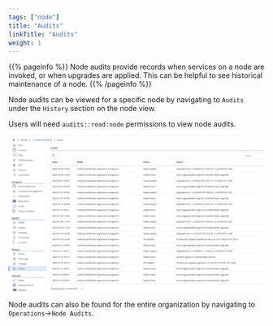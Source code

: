 ```yaml
---
tags: ["node"]
title: "Audits"
linkTitle: "Audits"
weight: 1
---
```


{{% pageinfo %}}
Node audits provide records when services on a node are invoked, or when upgrades are applied. This can be helpful to see historical maintenance of a node.
{{% /pageinfo %}}

Node audits can be viewed for a specific node by navigating to `Audits` under the `History` section on the node view.

Users will need `audits::read:node` permissions to view node audits.

![img](node-list.png)

Node audits can also be found for the entire organization by navigating to `Operations`->`Node Audits`.
